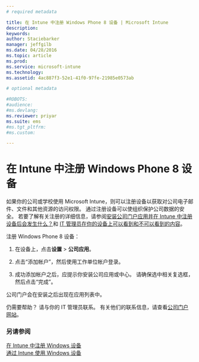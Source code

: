 ```yaml
---
# required metadata

title: 在 Intune 中注册 Windows Phone 8 设备 | Microsoft Intune
description:
keywords:
author: Staciebarker
manager: jeffgilb
ms.date: 04/28/2016
ms.topic: article
ms.prod:
ms.service: microsoft-intune
ms.technology:
ms.assetid: 4ac887f3-52e1-41f0-97fe-21985e0573ab

# optional metadata

#ROBOTS:
#audience:
#ms.devlang:
ms.reviewer: priyar
ms.suite: ems
#ms.tgt_pltfrm:
#ms.custom:

---
```



# 在 Intune 中注册 Windows Phone 8 设备

如果你的公司或学校使用 Microsoft Intune，则可以注册设备以获取对公司电子邮件、文件和其他资源的访问权限。 通过注册设备可以使组织保护公司数据的安全。 若要了解有关注册的详细信息，请参阅[安装公司门户应用并在 Intune 中注册设备后会发生什么？](what-happens-if-you-install-the-company-portal-app-and-enroll-your-device-in-intune-windows.md)和 [IT 管理员在你的设备上可以看到和不可以看到的内容](what-can-your-it-administrator-see-when-you-enroll-your-device-in-intune-windows.md)。


注册 Windows Phone 8 设备：

1.  在设备上，点击**设置** &gt; **公司应用**。

2.  点击“添加帐户”，然后使用工作单位帐户登录。

3.  成功添加帐户之后，应提示你安装公司应用或中心。 请确保选中相关复选框，然后点击“完成”。

公司门户会在安装之后出现在应用列表中。

仍需要帮助？ 请与你的 IT 管理员联系。 有关他们的联系信息，请查看[公司门户网站](http://portal.manage.microsoft.com)。

### 另请参阅
[在 Intune 中注册 Windows 设备](enroll-your-device-in-intune-windows.md)</br>
[通过 Intune 使用 Windows 设备](using-your-windows-device-with-intune.md)



<!--HONumber=Jun16_HO2-->


